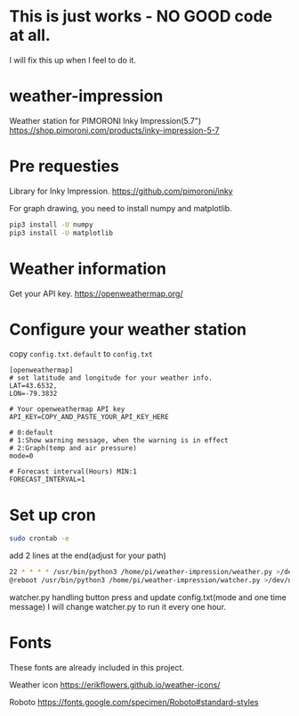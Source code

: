 # This is just works - NO GOOD code at all.
I will fix this up when I feel to do it.

# weather-impression
Weather station for PIMORONI Inky Impression(5.7")
https://shop.pimoroni.com/products/inky-impression-5-7

# Pre requesties
Library for Inky Impression.
https://github.com/pimoroni/inky

For graph drawing, you need to install numpy and matplotlib.
```bash
pip3 install -U numpy
pip3 install -U matplotlib
```
# Weather information
Get your API key.
https://openweathermap.org/

# Configure your weather station
copy ```config.txt.default``` to ```config.txt```
```
[openweathermap]
# set latitude and longitude for your weather info.
LAT=43.6532,
LON=-79.3832

# Your openweathermap API key
API_KEY=COPY_AND_PASTE_YOUR_API_KEY_HERE

# 0:default
# 1:Show warning message, when the warning is in effect
# 2:Graph(temp and air pressure)
mode=0

# Forecast interval(Hours) MIN:1
FORECAST_INTERVAL=1
```

# Set up cron
```bash
sudo crontab -e
```

add 2 lines at the end(adjust for your path)
```bash
22 * * * * /usr/bin/python3 /home/pi/weather-impression/weather.py >/dev/null 2>&1
@reboot /usr/bin/python3 /home/pi/weather-impression/watcher.py >/dev/null 2>&1
```

watcher.py handling button press and update config.txt(mode and one time message)
I will change watcher.py to run it every one hour.

# Fonts
These fonts are already included in this project.

Weather icon
https://erikflowers.github.io/weather-icons/

Roboto
https://fonts.google.com/specimen/Roboto#standard-styles

